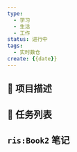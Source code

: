 ```yaml
---
type:
  - 学习
  - 生活
  - 工作
status: 进行中
tags:
  - 实时数仓
create: {{date}}
---
```


## 📄 项目描述



## 📅 任务列表





## `ris:Book2` 笔记




